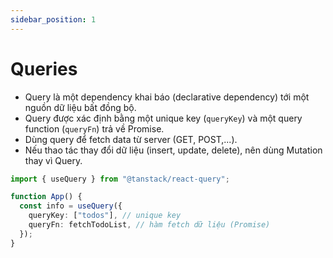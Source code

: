 ```yaml
---
sidebar_position: 1
---
```


# Queries

- Query là một dependency khai báo (declarative dependency) tới một nguồn dữ liệu bất đồng bộ.
- Query được xác định bằng một unique key (`queryKey`) và một query function (`queryFn`)
  trả về Promise.
- Dùng query để fetch data từ server (GET, POST,...).
- Nếu thao tác thay đổi dữ liệu (insert, update, delete), nên dùng Mutation thay vì Query.

```ts title="App.tsx"
import { useQuery } from "@tanstack/react-query";

function App() {
  const info = useQuery({
    queryKey: ["todos"], // unique key
    queryFn: fetchTodoList, // hàm fetch dữ liệu (Promise)
  });
}
```
